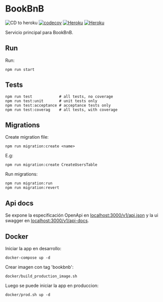 # BookBnB

![CD to heroku](https://github.com/BookBnB/core/workflows/CD%20to%20heroku/badge.svg)
[![codecov](https://codecov.io/gh/BookBnB/core/branch/master/graph/badge.svg?token=3HYQW6VBPY)](https://codecov.io/gh/BookBnB/core)
[![Heroku](https://img.shields.io/badge/heroku-master-success.svg?l?style=flat&logo=heroku&logoColor=white&labelColor=494998)](https://bookbnb-master.herokuapp.com/)
[![Heroku](https://img.shields.io/badge/heroku-develop-success.svg?l?style=flat&logo=heroku&logoColor=white&labelColor=494998)](https://bookbnb-develop.herokuapp.com/)


Servicio principal para BookBnB.

## Run

Run:

```
npm run start
```

## Tests

```
npm run test            # all tests, no coverage
npm run test:unit       # unit tests only
npm run test:acceptance # acceptance tests only
npm run test:coverag    # all tests, with coverage
```

## Migrations

Create migration file:

```
npm run migration:create <name>
```

E.g:

```
npm run migration:create CreateUsersTable
```

Run migrations:

```
npm run migration:run
npm run migration:revert
```

## Api docs

Se expone la especificación OpenApi en [localhost:3000/v1/api.json](http://localhost:3000/v1/api.json) y la ui swagger en [localhost:3000/v1/api-docs](http://localhost:3000/v1/api-docs/).

## Docker

Iniciar la app en desarrollo:

```
docker-compose up -d
```

Crear imagen con tag 'bookbnb':

```
docker/build_production_image.sh
```

Luego se puede iniciar la app en produccion:

```
docker/prod.sh up -d
```
